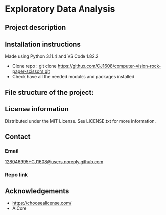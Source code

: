 # Exploratory Data Analysis


## Project description


## Installation instructions
Made using Python 3.11.4 and VS Code 1.82.2 

- Clone repo :  git clone https://github.com/CJ1608/computer-vision-rock-paper-scissors.git
- Check have all the needed modules and packages installed

## File structure of the project:


  
## License information
Distributed under the MIT License. See LICENSE.txt for more information. 

## Contact 
### Email
128046995+CJ1608@users.noreply.github.com 
### Repo link


## Acknowledgements
- https://choosealicense.com/
- AiCore
